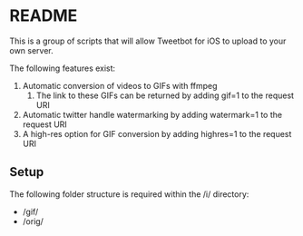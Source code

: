 # README
This is a group of scripts that will allow Tweetbot for iOS to upload to your own server.

The following features exist:

1. Automatic conversion of videos to GIFs with ffmpeg
    1. The link to these GIFs can be returned by adding gif=1 to the request URI
2. Automatic twitter handle watermarking by adding watermark=1 to the request URI
3. A high-res option for GIF conversion by adding highres=1 to the request URI

## Setup
The following folder structure is required within the /i/ directory:
- /gif/
- /orig/

